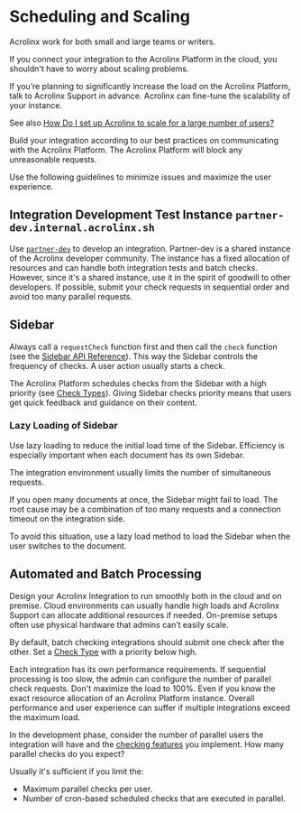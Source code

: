 # Scheduling and Scaling

Acrolinx work for both small and large teams or writers.

If you connect your integration to the Acrolinx Platform in the cloud, you shouldn't have to worry about scaling problems.

If you’re planning to significantly increase the load on the Acrolinx Platform, talk to Acrolinx Support in advance.
Acrolinx can fine-tune the scalability of your instance.

See also [How Do I set up Acrolinx to scale for a large number of users?](https://support.acrolinx.com/hc/en-us/articles/10219975979154-How-Do-I-set-up-Acrolinx-to-scale-to-a-large-number-of-users-)

Build your integration according to our best practices on communicating with the Acrolinx Platform.
The Acrolinx Platform will block any unreasonable requests.

Use the following guidelines to minimize issues and maximize the user experience.

## Integration Development Test Instance `partner-dev.internal.acrolinx.sh`

Use [`partner-dev`](https://partner-dev.internal.acrolinx.sh/) to develop an integration.
Partner-dev is a shared instance of the Acrolinx developer community.
The instance has a fixed allocation of resources and can handle both integration tests and batch checks.
However, since it's a shared instance, use it in the spirit of goodwill to other developers.
If possible, submit your check requests in sequential order and avoid too many parallel requests.

## Sidebar

Always call a `requestCheck` function first and then call the `check` function (see the [Sidebar API Reference](https://acrolinx.github.io/sidebar-interface/)).
This way the Sidebar controls the frequency of checks.
A user action usually starts a check.

The Acrolinx Platform schedules checks from the Sidebar with a high priority (see [Check Types](check-types.md)).
Giving Sidebar checks priority means that users get quick feedback and guidance on their content.

### Lazy Loading of Sidebar

Use lazy loading to reduce the initial load time of the Sidebar.
Efficiency is especially important when each document has its own Sidebar.

The integration environment usually limits the number of simultaneous requests.

If you open many documents at once, the Sidebar might fail to load.
The root cause may be a combination of too many requests and a connection timeout on the integration side.

To avoid this situation, use a lazy load method to load the Sidebar when the user switches to the document.

## Automated and Batch Processing

Design your Acrolinx Integration to run smoothly both in the cloud and on premise.
Cloud environments can usually handle high loads and Acrolinx Support can allocate additional resources if needed.
On-premise setups often use physical hardware that admins can’t easily scale.

By default, batch checking integrations should submit one check after the other.
Set a [Check Type](check-types.md) with a priority below high.

Each integration has its own performance requirements.
If sequential processing is too slow, the admin can configure the number of parallel check requests.
Don't maximize the load to 100%. Even if you know the exact resource allocation of an Acrolinx Platform instance.
Overall performance and user experience can suffer if multiple integrations exceed the maximum load.

In the development phase, consider the number of parallel users the integration will have
and the [checking features](checking-features.md) you implement. How many parallel checks do you expect?

Usually it's sufficient if you limit the:

* Maximum parallel checks per user.
* Number of cron-based scheduled checks that are executed in parallel.
